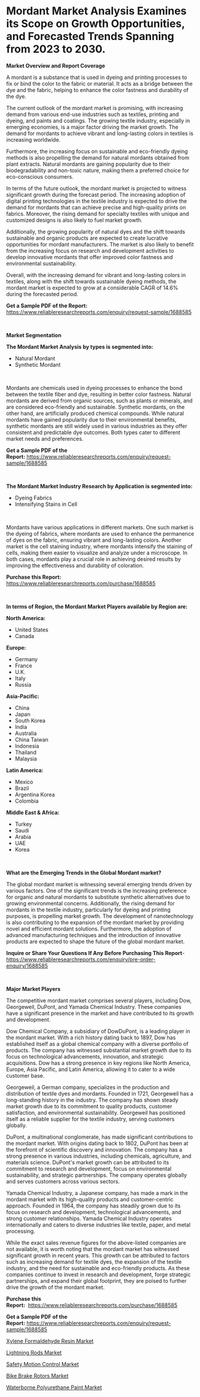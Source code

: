 <p><h1>Mordant Market Analysis Examines its Scope on Growth Opportunities, and Forecasted Trends Spanning from 2023 to 2030.</h1></p><p><strong>Market Overview and Report Coverage</strong></p>
<p><p>A mordant is a substance that is used in dyeing and printing processes to fix or bind the color to the fabric or material. It acts as a bridge between the dye and the fabric, helping to enhance the color fastness and durability of the dye.</p><p>The current outlook of the mordant market is promising, with increasing demand from various end-use industries such as textiles, printing and dyeing, and paints and coatings. The growing textile industry, especially in emerging economies, is a major factor driving the market growth. The demand for mordants to achieve vibrant and long-lasting colors in textiles is increasing worldwide.</p><p>Furthermore, the increasing focus on sustainable and eco-friendly dyeing methods is also propelling the demand for natural mordants obtained from plant extracts. Natural mordants are gaining popularity due to their biodegradability and non-toxic nature, making them a preferred choice for eco-conscious consumers.</p><p>In terms of the future outlook, the mordant market is projected to witness significant growth during the forecast period. The increasing adoption of digital printing technologies in the textile industry is expected to drive the demand for mordants that can achieve precise and high-quality prints on fabrics. Moreover, the rising demand for specialty textiles with unique and customized designs is also likely to fuel market growth.</p><p>Additionally, the growing popularity of natural dyes and the shift towards sustainable and organic products are expected to create lucrative opportunities for mordant manufacturers. The market is also likely to benefit from the increasing focus on research and development activities to develop innovative mordants that offer improved color fastness and environmental sustainability.</p><p>Overall, with the increasing demand for vibrant and long-lasting colors in textiles, along with the shift towards sustainable dyeing methods, the mordant market is expected to grow at a considerable CAGR of 14.6% during the forecasted period.</p></p>
<p><strong>Get a Sample PDF of the Report:</strong> <a href="https://www.reliableresearchreports.com/enquiry/request-sample/1688585">https://www.reliableresearchreports.com/enquiry/request-sample/1688585</a></p>
<p>&nbsp;</p>
<p><strong>Market Segmentation</strong></p>
<p><strong>The Mordant Market Analysis by types is segmented into:</strong></p>
<p><ul><li>Natural Mordant</li><li>Synthetic Mordant</li></ul></p>
<p>&nbsp;</p>
<p><p>Mordants are chemicals used in dyeing processes to enhance the bond between the textile fiber and dye, resulting in better color fastness. Natural mordants are derived from organic sources, such as plants or minerals, and are considered eco-friendly and sustainable. Synthetic mordants, on the other hand, are artificially produced chemical compounds. While natural mordants have gained popularity due to their environmental benefits, synthetic mordants are still widely used in various industries as they offer consistent and predictable dye outcomes. Both types cater to different market needs and preferences.</p></p>
<p><strong>Get a Sample PDF of the Report:</strong>&nbsp;<a href="https://www.reliableresearchreports.com/enquiry/request-sample/1688585">https://www.reliableresearchreports.com/enquiry/request-sample/1688585</a></p>
<p>&nbsp;</p>
<p><strong>The Mordant Market Industry Research by Application is segmented into:</strong></p>
<p><ul><li>Dyeing Fabrics</li><li>Intensifying Stains in Cell</li></ul></p>
<p>&nbsp;</p>
<p><p>Mordants have various applications in different markets. One such market is the dyeing of fabrics, where mordants are used to enhance the permanence of dyes on the fabric, ensuring vibrant and long-lasting colors. Another market is the cell staining industry, where mordants intensify the staining of cells, making them easier to visualize and analyze under a microscope. In both cases, mordants play a crucial role in achieving desired results by improving the effectiveness and durability of coloration.</p></p>
<p><strong>Purchase this Report:</strong>&nbsp; <a href="https://www.reliableresearchreports.com/purchase/1688585">https://www.reliableresearchreports.com/purchase/1688585</a></p>
<p>&nbsp;</p>
<p><strong>In terms of Region, the Mordant Market Players available by Region are:</strong></p>
<p>
    <p> <strong> North America: </strong>
        <ul>
            <li>United States</li>
            <li>Canada</li>
        </ul>
        </p> 
    <p> <strong> Europe: </strong>
        <ul>
            <li>Germany</li>
            <li>France</li>
            <li>U.K.</li>
            <li>Italy</li>
            <li>Russia</li>
        </ul>
        </p> 
    <p> <strong> Asia-Pacific: </strong>
        <ul>
            <li>China</li>
            <li>Japan</li>
            <li>South Korea</li>
            <li>India</li>
            <li>Australia</li>
            <li>China Taiwan</li>
            <li>Indonesia</li>
            <li>Thailand</li>
            <li>Malaysia</li>
        </ul>
        </p> 
    <p> <strong> Latin America: </strong>
        <ul>
            <li>Mexico</li>
            <li>Brazil</li>
            <li>Argentina Korea</li>
            <li>Colombia</li>
        </ul>
        </p> 
    <p> <strong> Middle East & Africa: </strong>
        <ul>
            <li>Turkey</li>
            <li>Saudi</li>
            <li>Arabia</li>
            <li>UAE</li>
            <li>Korea</li>
        </ul>
    </p>
    </p>
<p>&nbsp;</p>
<p><strong>What are the Emerging Trends in the Global Mordant market?</strong></p>
<p><p>The global mordant market is witnessing several emerging trends driven by various factors. One of the significant trends is the increasing preference for organic and natural mordants to substitute synthetic alternatives due to growing environmental concerns. Additionally, the rising demand for mordants in the textile industry, particularly for dyeing and printing purposes, is propelling market growth. The development of nanotechnology is also contributing to the expansion of the mordant market by providing novel and efficient mordant solutions. Furthermore, the adoption of advanced manufacturing techniques and the introduction of innovative products are expected to shape the future of the global mordant market.</p></p>
<p><strong>Inquire or Share Your Questions If Any Before Purchasing This Report</strong>- <a href="https://www.reliableresearchreports.com/enquiry/pre-order-enquiry/1688585">https://www.reliableresearchreports.com/enquiry/pre-order-enquiry/1688585</a></p>
<p>&nbsp;</p>
<p><strong>Major Market Players</strong></p>
<p><p>The competitive mordant market comprises several players, including Dow, Georgeweil, DuPont, and Yamada Chemical Industry. These companies have a significant presence in the market and have contributed to its growth and development.</p><p>Dow Chemical Company, a subsidiary of DowDuPont, is a leading player in the mordant market. With a rich history dating back to 1897, Dow has established itself as a global chemical company with a diverse portfolio of products. The company has witnessed substantial market growth due to its focus on technological advancements, innovation, and strategic acquisitions. Dow has a strong presence in key regions like North America, Europe, Asia Pacific, and Latin America, allowing it to cater to a wide customer base.</p><p>Georgeweil, a German company, specializes in the production and distribution of textile dyes and mordants. Founded in 1721, Georgeweil has a long-standing history in the industry. The company has shown steady market growth due to its commitment to quality products, customer satisfaction, and environmental sustainability. Georgeweil has positioned itself as a reliable supplier for the textile industry, serving customers globally.</p><p>DuPont, a multinational conglomerate, has made significant contributions to the mordant market. With origins dating back to 1802, DuPont has been at the forefront of scientific discovery and innovation. The company has a strong presence in various industries, including chemicals, agriculture, and materials science. DuPont's market growth can be attributed to its commitment to research and development, focus on environmental sustainability, and strategic partnerships. The company operates globally and serves customers across various sectors.</p><p>Yamada Chemical Industry, a Japanese company, has made a mark in the mordant market with its high-quality products and customer-centric approach. Founded in 1964, the company has steadily grown due to its focus on research and development, technological advancements, and strong customer relationships. Yamada Chemical Industry operates internationally and caters to diverse industries like textile, paper, and metal processing.</p><p>While the exact sales revenue figures for the above-listed companies are not available, it is worth noting that the mordant market has witnessed significant growth in recent years. This growth can be attributed to factors such as increasing demand for textile dyes, the expansion of the textile industry, and the need for sustainable and eco-friendly products. As these companies continue to invest in research and development, forge strategic partnerships, and expand their global footprint, they are poised to further drive the growth of the mordant market.</p></p>
<p><strong>Purchase this Report:</strong>&nbsp;&nbsp;<a href="https://www.reliableresearchreports.com/purchase/1688585">https://www.reliableresearchreports.com/purchase/1688585</a></p>
<p></p>
<p><strong>Get a Sample PDF of the Report:</strong>&nbsp;<a href="https://www.reliableresearchreports.com/enquiry/request-sample/1688585">https://www.reliableresearchreports.com/enquiry/request-sample/1688585</a></p>
<p><p><a href="https://github.com/luckyshygirl/Market-Research-Report-List-1/blob/main/xylene-formaldehyde-resin-market.md">Xylene Formaldehyde Resin Market</a></p><p><a href="https://medium.com/@prakrishnarp23/lightning-rods-market-the-key-to-successful-business-strategy-forecast-till-2030-f1e4a262c041">Lightning Rods Market</a></p><p><a href="https://medium.com/@humanhydrohq/safety-motion-control-market-outlook-industry-overview-and-forecast-2023-to-2030-08144ba68b3b">Safety Motion Control Market</a></p><p><a href="https://medium.com/@elyssablick/bike-brake-rotors-market-analysis-its-cagr-market-segmentation-and-global-industry-overview-35089a507138">Bike Brake Rotors Market</a></p><p><a href="https://github.com/gdfhhhj/Market-Research-Report-List-1/blob/main/waterborne-polyurethane-paint-market.md">Waterborne Polyurethane Paint Market</a></p></p>